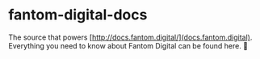 # fantom-digital-docs

The source that powers [http://docs.fantom.digital/](docs.fantom.digital). Everything you need to know about Fantom Digital can be found here. 🧬
